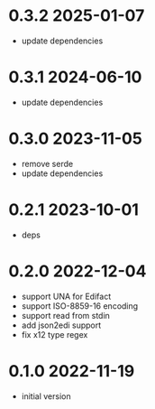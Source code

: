 # 0.3.2 2025-01-07

* update dependencies

# 0.3.1 2024-06-10

* update dependencies

# 0.3.0 2023-11-05

* remove serde
* update dependencies

# 0.2.1 2023-10-01

* deps

# 0.2.0 2022-12-04

* support UNA for Edifact
* support ISO-8859-16 encoding
* support read from stdin
* add json2edi support
* fix x12 type regex

# 0.1.0 2022-11-19

* initial version